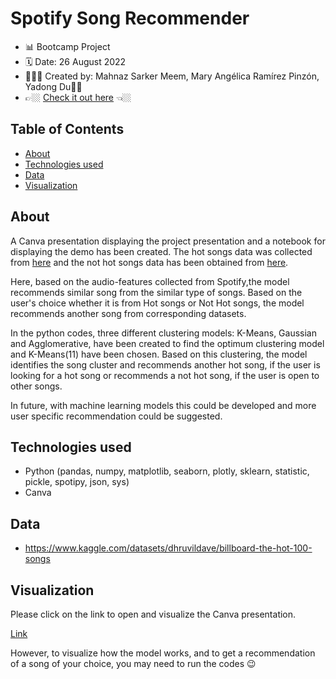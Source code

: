 # Spotify Song Recommender
- 📊 Bootcamp Project
- 🗓 Date: 26 August 2022
- 👩🏽‍💻 Created by: Mahnaz Sarker Meem, Mary Angélica Ramírez Pinzón, Yadong Du👋🏼
- 👉🏼  [Check it out here](https://www.canva.com/design/DAFKWV42R_k/SWV8DI44veDQ5Zw4cdnxQg/edit?utm_content=DAFKWV42R_k&utm_campaign=designshare&utm_medium=link2&utm_source=sharebutton) 👈🏼

## Table of Contents
- [About](#about)
- [Technologies used](#technologies-used)
- [Data](#dataset)
- [Visualization](#visualization)

## About
A Canva presentation displaying the project presentation and a notebook for displaying the demo has been created. The hot songs data was collected from [here](https://www.billboard.com/charts/hot-100/) and the not hot songs data has been obtained from [here](https://www.kaggle.com/datasets/dhruvildave/billboard-the-hot-100-songs).

Here, based on the audio-features collected from Spotify,the model recommends similar song from the similar type of songs. Based on the user's choice whether it is from Hot songs or Not Hot songs, the model recommends another song from corresponding datasets.

In the python codes, three different clustering models: K-Means, Gaussian and Agglomerative, have been created to find the optimum clustering model and K-Means(11) have been chosen. Based on this clustering, the model identifies the song cluster and recommends another hot song, if the user is looking for a hot song or recommends a not hot song, if the user is open to other songs.

In future, with machine learning models this could be developed and more user specific recommendation could be suggested. 

## Technologies used
* Python (pandas, numpy, matplotlib, seaborn, plotly, sklearn, statistic, pickle, spotipy, json, sys)
* Canva

## Data
- https://www.kaggle.com/datasets/dhruvildave/billboard-the-hot-100-songs

## Visualization

Please click on the link to open and visualize the Canva presentation.

[Link](https://www.canva.com/design/DAFKWV42R_k/AVr1EbfCmbEvfJvMSbN21Q/view)

However, to visualize how the model works, and to get a recommendation of a song of your choice, you may need to run the codes :wink:
